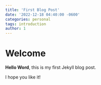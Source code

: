 ```yaml
---
title: 'First Blog Post'
date: '2022-12-18 04:40:00 -0600'
categories: personal
tags: introduction    
author: 1
---
```


# Welcome

**Hello Word**, this is my first Jekyll blog post. 

I hope you like it!